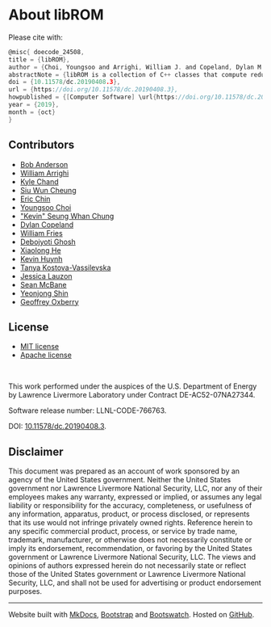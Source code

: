 # About libROM


Please cite with:
```c
@misc{ doecode_24508,
title = {libROM},
author = {Choi, Youngsoo and Arrighi, William J. and Copeland, Dylan M. and Anderson, Robert W. and Oxberry, Geoffrey M.},
abstractNote = {libROM is a collection of C++ classes that compute reduced order models and hyperreduced order models for systems of ordinary differential equations. libROM includes parallel, adaptive methods for proper orthogonal decomposition, and parallel, non-adaptive methods for hyperreduction using the discrete empirical interpolation method.},
doi = {10.11578/dc.20190408.3},
url = {https://doi.org/10.11578/dc.20190408.3},
howpublished = {[Computer Software] \url{https://doi.org/10.11578/dc.20190408.3}},
year = {2019},
month = {oct}
}

```

## Contributors

- [Bob Anderson](https://people.llnl.gov/anderson110)
- [William Arrighi](https://people.llnl.gov/arrighi2)
- [Kyle Chand](https://people.llnl.gov/chand1)
- [Siu Wun Cheung](https://people.llnl.gov/cheung26)
- [Eric Chin](https://scholar.google.com/citations?user=ix4Y2oMAAAAJ&hl=en)
- [Youngsoo Choi](https://people.llnl.gov/choi15)
- ["Kevin" Seung Whan Chung](https://chung-research.com)
- [Dylan Copeland](https://people.llnl.gov/copeland11)
- [William Fries](https://sites.google.com/view/frieswd)
- [Debojyoti Ghosh](https://people.llnl.gov/ghosh5)
- [Xiaolong He](https://www.linkedin.com/in/xiaolong-he-5ba9117b/)
- [Kevin Huynh](https://people.llnl.gov/huynh24)
- [Tanya Kostova-Vassilevska](https://scholar.google.com/citations?user=oCuLEx4AAAAJ&hl=en)
- [Jessica Lauzon](https://www.linkedin.com/in/jessielauzon/)
- [Sean McBane](https://www.linkedin.com/in/sean-mcbane-560511119/)
- [Yeonjong Shin](https://sites.google.com/site/shinmathematics/)
- [Geoffrey Oxberry](https://people.llnl.gov/oxberry1)


## License

- [MIT license](https://github.com/LLNL/libROM/blob/master/LICENSE-MIT)
- [Apache license](https://github.com/LLNL/libROM/blob/master/LICENSE-APACHE)

<br>

This work performed under the auspices of the U.S. Department of Energy
by Lawrence Livermore Laboratory under Contract DE-AC52-07NA27344.

Software release number: LLNL-CODE-766763.

DOI: [10.11578/dc.20190408.3](https://www.osti.gov/doecode/biblio/24508).

## Disclaimer

This document was prepared as an account of work sponsored by an agency of the United States government. Neither the United States government nor Lawrence Livermore National Security, LLC, nor any of their employees makes any warranty, expressed or implied, or assumes any legal liability or responsibility for the accuracy, completeness, or usefulness of any information, apparatus, product, or process disclosed, or represents that its use would not infringe privately owned rights. Reference herein to any specific commercial product, process, or service by trade name, trademark, manufacturer, or otherwise does not necessarily constitute or imply its endorsement, recommendation, or favoring by the United States government or Lawrence Livermore National Security, LLC. The views and opinions of authors expressed herein do not necessarily state or reflect those of the United States government or Lawrence Livermore National Security, LLC, and shall not be used for advertising or product endorsement purposes.

----

Website built with [MkDocs](https://www.mkdocs.org/), [Bootstrap](https://getbootstrap.com/)
and [Bootswatch](https://bootswatch.com/). Hosted on [GitHub](https://github.com/LLNL/librom/).

